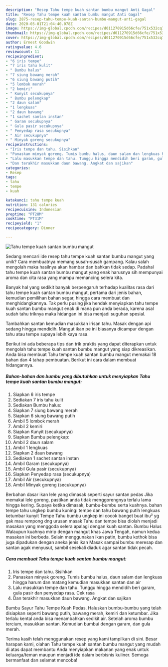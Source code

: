 ```yaml
---
description: "Resep Tahu tempe kuah santan bumbu mangut Anti Gagal"
title: "Resep Tahu tempe kuah santan bumbu mangut Anti Gagal"
slug: 2875-resep-tahu-tempe-kuah-santan-bumbu-mangut-anti-gagal
date: 2020-05-01T21:04:40.078Z
image: https://img-global.cpcdn.com/recipes/d011270915d66cfe/751x532cq70/tahu-tempe-kuah-santan-bumbu-mangut-foto-resep-utama.jpg
thumbnail: https://img-global.cpcdn.com/recipes/d011270915d66cfe/751x532cq70/tahu-tempe-kuah-santan-bumbu-mangut-foto-resep-utama.jpg
cover: https://img-global.cpcdn.com/recipes/d011270915d66cfe/751x532cq70/tahu-tempe-kuah-santan-bumbu-mangut-foto-resep-utama.jpg
author: Ernest Goodwin
ratingvalue: 4.6
reviewcount: 11
recipeingredient:
- "6 iris tempe"
- "7 iris tahu kulit"
- " Bumbu halus"
- "7 siung bawang merah"
- "6 siung bawang putih"
- "5 lombok merah"
- "2 kemiri"
- " Kunyit secukupnya"
- " Bumbu pelengkap"
- "2 daun salam"
- "1 lengkuas"
- "2 daun bawang"
- "1 sachet santan instan"
- " Garam secukupnya"
- " Gula pasir secukupnya"
- " Penyedap rasa secukupnya"
- " Air secukupnya"
- " Minyak goreng secukupnya"
recipeinstructions:
- "Iris tempe dan tahu. Sisihkan"
- "Panaskan minyak goreng. Tumis bumbu halus, daun salam dan lengkuas hingga harum dan matang kemudian masukkan santan dan air"
- "Lalu masukkan tempe dan tahu. Tunggu hingga mendidih beri garam, gula pasir dan penyedap rasa. Cek rasa"
- "Dan terakhir masukkan daun bawang. Angkat dan sajikan"
categories:
- Resep
tags:
- tahu
- tempe
- kuah

katakunci: tahu tempe kuah 
nutrition: 131 calories
recipecuisine: Indonesian
preptime: "PT28M"
cooktime: "PT31M"
recipeyield: "1"
recipecategory: Dinner

---
```



![Tahu tempe kuah santan bumbu mangut](https://img-global.cpcdn.com/recipes/d011270915d66cfe/751x532cq70/tahu-tempe-kuah-santan-bumbu-mangut-foto-resep-utama.jpg)

Sedang mencari ide resep tahu tempe kuah santan bumbu mangut yang unik? Cara membuatnya memang susah-susah gampang. Kalau salah mengolah maka hasilnya akan hambar dan bahkan tidak sedap. Padahal tahu tempe kuah santan bumbu mangut yang enak harusnya sih mempunyai aroma dan cita rasa yang mampu memancing selera kita.

Banyak hal yang sedikit banyak berpengaruh terhadap kualitas rasa dari tahu tempe kuah santan bumbu mangut, pertama dari jenis bahan, kemudian pemilihan bahan segar, hingga cara membuat dan menghidangkannya. Tak perlu pusing jika hendak menyiapkan tahu tempe kuah santan bumbu mangut enak di mana pun anda berada, karena asal sudah tahu triknya maka hidangan ini bisa menjadi suguhan spesial.

Tambahkan santan kemudian masukkan irisan tahu. Masak dengan api sedang hingga mendidih. Mangut ikan pe ini biasanya dicampur dengan tahu atau tempe supaya lebih kaya rasa.


Berikut ini ada beberapa tips dan trik praktis yang dapat diterapkan untuk mengolah tahu tempe kuah santan bumbu mangut yang siap dikreasikan. Anda bisa membuat Tahu tempe kuah santan bumbu mangut memakai 18 bahan dan 4 tahap pembuatan. Berikut ini cara dalam membuat hidangannya.

<!--inarticleads1-->

##### Bahan-bahan dan bumbu yang dibutuhkan untuk menyiapkan Tahu tempe kuah santan bumbu mangut:

1. Siapkan 6 iris tempe
1. Sediakan 7 iris tahu kulit
1. Sediakan  Bumbu halus:
1. Siapkan 7 siung bawang merah
1. Siapkan 6 siung bawang putih
1. Ambil 5 lombok merah
1. Ambil 2 kemiri
1. Siapkan  Kunyit (secukupnya)
1. Siapkan  Bumbu pelengkap:
1. Ambil 2 daun salam
1. Ambil 1 lengkuas
1. Siapkan 2 daun bawang
1. Sediakan 1 sachet santan instan
1. Ambil  Garam (secukupnya)
1. Ambil  Gula pasir (secukupnya)
1. Siapkan  Penyedap rasa (secukupnya)
1. Ambil  Air (secukupnya)
1. Ambil  Minyak goreng (secukupnya)


Berbahan dasar ikan lele yang dimasak seperti sayur santan pedas Jika memakai lele goreng, pastikan anda tidak menggorengnya terlalu lama hingga kering. Supaya ketika dimasak, bumbu-bumbu serta kuahnya. bahan tempe tahu ungkep bumbu kuning: tempe dan tahu bawang putih lengkuas ketumbar kunyit Tempe Tahu bumbu ungkep ini cocok banget buat ibu² yg gak mau rempong dng urusan masak Tahu dan tempe bisa diolah menjadi masakan yang menggoda selera apalagi dengan kuah santan. Bumbu Halus  Walaupun kuahnya mirip dengan mangut khas Jawa Tengah, namun kedua masakan ini berbeda. Selain menggunakan ikan patin, bumbu kothok bisa juga dipadukan dengan aneka jenis ikan Masak sampai bumbu meresap dan santan agak menyusut, sambil sesekali diaduk agar santan tidak pecah. 

<!--inarticleads2-->

##### Cara membuat Tahu tempe kuah santan bumbu mangut:

1. Iris tempe dan tahu. Sisihkan
1. Panaskan minyak goreng. Tumis bumbu halus, daun salam dan lengkuas hingga harum dan matang kemudian masukkan santan dan air
1. Lalu masukkan tempe dan tahu. Tunggu hingga mendidih beri garam, gula pasir dan penyedap rasa. Cek rasa
1. Dan terakhir masukkan daun bawang. Angkat dan sajikan


Bumbu Sayur Tahu Tempe Kuah Pedas. Haluskan bumbu-bumbu yang telah disiapkan seperti bawang putih, bawang merah, kemiri dan ketumbar. Jika terlalu kental anda bisa menambahkan sedikit air. Setelah aroma bumbu tercium, masukkan santan. Kemudian bumbui dengan garam, dan gula merah. 

Terima kasih telah menggunakan resep yang kami tampilkan di sini. Besar harapan kami, olahan Tahu tempe kuah santan bumbu mangut yang mudah di atas dapat membantu Anda menyiapkan makanan yang enak untuk keluarga/teman maupun menjadi ide dalam berbisnis kuliner. Semoga bermanfaat dan selamat mencoba!
